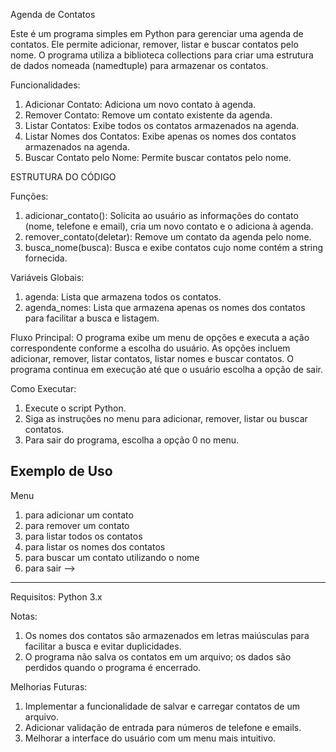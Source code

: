 Agenda de Contatos

Este é um programa simples em Python para gerenciar uma agenda de contatos. Ele permite adicionar, remover, listar e buscar contatos pelo nome. O programa utiliza a biblioteca collections para criar uma estrutura de dados nomeada (namedtuple) para armazenar os contatos.

Funcionalidades:
1. Adicionar Contato: Adiciona um novo contato à agenda.
2. Remover Contato: Remove um contato existente da agenda.
3. Listar Contatos: Exibe todos os contatos armazenados na agenda.
4. Listar Nomes dos Contatos: Exibe apenas os nomes dos contatos armazenados na agenda.
5. Buscar Contato pelo Nome: Permite buscar contatos pelo nome.

ESTRUTURA DO CÓDIGO

Funções:
1. adicionar_contato(): Solicita ao usuário as informações do contato (nome, telefone e email), cria um novo contato e o adiciona à agenda.
2. remover_contato(deletar): Remove um contato da agenda pelo nome.
3. busca_nome(busca): Busca e exibe contatos cujo nome contém a string fornecida.

Variáveis Globais:
1. agenda: Lista que armazena todos os contatos.
2. agenda_nomes: Lista que armazena apenas os nomes dos contatos para facilitar a busca e listagem.

Fluxo Principal:
O programa exibe um menu de opções e executa a ação correspondente conforme a escolha do usuário. As opções incluem adicionar, remover, listar contatos, listar nomes e buscar contatos. O programa continua em execução até que o usuário escolha a opção de sair.

Como Executar:
1. Execute o script Python.
2. Siga as instruções no menu para adicionar, remover, listar ou buscar contatos.
3. Para sair do programa, escolha a opção 0 no menu.

Exemplo de Uso
---------------------------------------------------------------------------------
Menu
1. para adicionar um contato
2. para remover um contato
3. para listar todos os contatos
4. para listar os nomes dos contatos
5. para buscar um contato utilizando o nome
6. para sair
--> 
---------------------------------------------------------------------------------
Requisitos:
Python 3.x

Notas:
1. Os nomes dos contatos são armazenados em letras maiúsculas para facilitar a busca e evitar duplicidades.
2. O programa não salva os contatos em um arquivo; os dados são perdidos quando o programa é encerrado.

Melhorias Futuras:
1. Implementar a funcionalidade de salvar e carregar contatos de um arquivo.
2. Adicionar validação de entrada para números de telefone e emails.
3. Melhorar a interface do usuário com um menu mais intuitivo.
